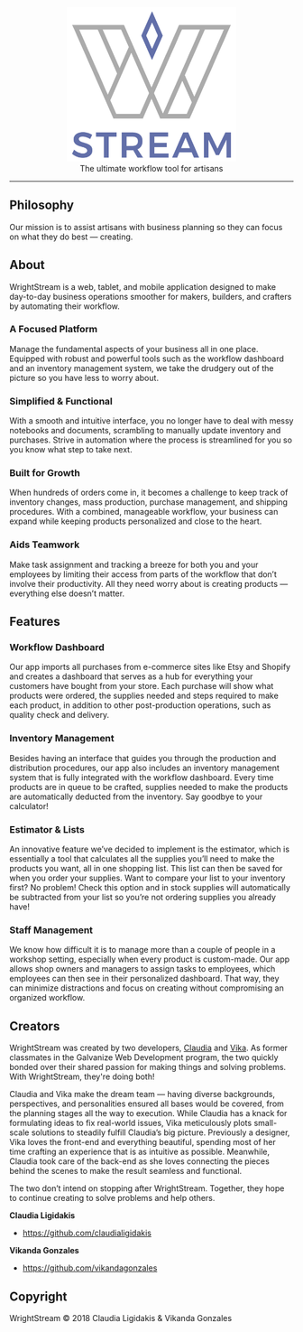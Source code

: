 <p align="center">
  <img src="./public/assets/wrightstream-logo.svg" alt="WrightStream" width="300">
  <br>
  The ultimate workflow tool for artisans
</p>

---


## Philosophy
Our mission is to assist artisans with business planning so they can focus on  what they do best — creating.

## About
WrightStream is a web, tablet, and mobile application designed to make day-to-day business operations smoother for makers, builders, and crafters by automating their workflow.

### A Focused Platform
Manage the fundamental aspects of your business all in one place. Equipped with robust and powerful tools such as the workflow dashboard and an inventory management system, we take the drudgery out of the picture so you have less to worry about.

### Simplified & Functional
With a smooth and intuitive interface, you no longer have to deal with messy notebooks and documents, scrambling to manually update inventory and purchases. Strive in automation where the process is streamlined for you so you know what step to take next.

### Built for Growth
When hundreds of orders come in, it becomes a challenge to keep track of inventory changes, mass production, purchase management, and shipping procedures. With a combined, manageable workflow, your business can expand while keeping products personalized and close to the heart.

### Aids Teamwork
Make task assignment and tracking a breeze for both you and your employees by limiting their access from parts of the workflow that don’t involve their productivity. All they need worry about is creating products — everything else doesn’t matter.


## Features

### Workflow Dashboard
Our app imports all purchases from e-commerce sites like Etsy and Shopify and creates a dashboard that serves as a hub for everything your customers have bought from your store. Each purchase will show what products were ordered, the supplies needed and steps required to make each product, in addition to other post-production operations, such as quality check and delivery.

### Inventory Management
Besides having an interface that guides you through the production and distribution procedures, our app also includes an inventory management system that is fully integrated with the workflow dashboard. Every time products are in queue to be crafted, supplies needed to make the products are automatically deducted from the inventory. Say goodbye to your calculator!

### Estimator & Lists
An innovative feature we’ve decided to implement is the estimator, which is essentially a tool that calculates all the supplies you’ll need to make the products you want, all in one shopping list. This list can then be saved for when you order your supplies. Want to compare your list to your inventory first? No problem! Check this option and in stock supplies will automatically be subtracted from your list so you’re not ordering supplies you already have!

### Staff Management
We know how difficult it is to manage more than a couple of people in a workshop setting, especially when every product is custom-made. Our app allows shop owners and managers to assign tasks to employees, which employees can then see in their personalized dashboard. That way, they can minimize distractions and focus on creating without compromising an organized workflow.

## Creators
WrightStream was created by two developers, [Claudia](https://github.com/claudialigidakis) and [Vika](https://github.com/vikandagonzales). As former classmates in the Galvanize Web Development program, the two quickly bonded over their shared passion for making things and solving problems. With WrightStream, they're doing both!

Claudia and Vika make the dream team — having diverse backgrounds, perspectives, and personalities ensured all bases would be covered, from the planning stages all the way to execution. While Claudia has a knack for formulating ideas to fix real-world issues, Vika meticulously plots small-scale solutions to steadily fulfill Claudia’s big picture. Previously a designer, Vika loves the front-end and everything beautiful, spending most of her time crafting an experience that is as intuitive as possible. Meanwhile, Claudia took care of the back-end as she loves connecting the pieces behind the scenes to make the result seamless and functional.

The two don’t intend on stopping after WrightStream. Together, they hope to continue creating to solve problems and help others.

**Claudia Ligidakis**
- https://github.com/claudialigidakis

**Vikanda Gonzales**
- https://github.com/vikandagonzales

## Copyright
WrightStream &copy; 2018 Claudia Ligidakis & Vikanda Gonzales

